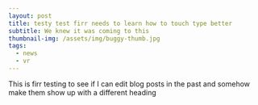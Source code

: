 ```yaml
---
layout: post
title: testy test firr needs to learn how to touch type better
subtitle: We knew it was coming to this
thumbnail-img: /assets/img/buggy-thumb.jpg
tags:
  - news
  - vr
---
```


This is firr testing to see if I can edit blog posts in the past and somehow make them show up with a different heading